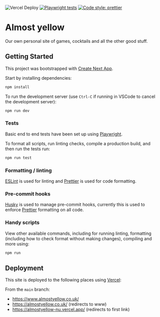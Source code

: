 ![Vercel Deploy](https://deploy-badge.vercel.app/vercel/almostyellow)
[![Playwright tests](https://github.com/cjrace/almostyellow/actions/workflows/playwright.yml/badge.svg)](https://github.com/cjrace/almostyellow/actions/workflows/playwright.yml)
[![Code style: prettier](https://img.shields.io/badge/code_style-prettier-ff69b4.svg?style=flat)](https://github.com/prettier/prettier)

# Almost yellow

Our own personal site of games, cocktails and all the other good stuff.

## Getting Started

This project was bootstrapped with [Create Next App](https://nextjs.org/docs/api-reference/create-next-app).

Start by installing dependencies:

```bash
npm install
```

To run the development server (use `Ctrl-C` if running in VSCode to cancel the development server):

```bash
npm run dev
```

### Tests

Basic end to end tests have been set up using [Playwright](https://playwright.dev/).

To format all scripts, run linting checks, compile a production build, and then run the tests run:

```bash
npm run test
```

### Formatting / linting

[ESLint](https://eslint.org/) is used for linting and [Prettier](https://prettier.io/) is used for code formatting.

### Pre-commit hooks

[Husky](https://typicode.github.io/husky) is used to manage pre-commit hooks, currently this is used to enforce [Prettier](https://prettier.io/) formatting on all code.

### Handy scripts

View other available commands, including for running linting, formatting (including how to check format without making changes), compiling and more using:

```bash
npm run
```

## Deployment

This site is deployed to the following places using [Vercel](https://vercel.com/):

From the `main` branch:

- https://www.almostyellow.co.uk/
- https://almostyellow.co.uk/ (redirects to www)
- https://almostyellow-nu.vercel.app/ (redirects to first link)
